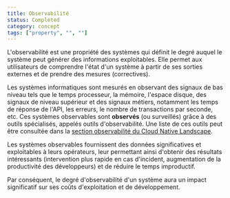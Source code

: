```yaml
---
title: Observabilité
status: Completed
category: concept
tags: ["property", "", ""]
---
```


L'observabilité est une propriété des systèmes qui définit le degré auquel le système peut générer des informations exploitables.
Elle permet aux utilisateurs de comprendre l'état d'un système à partir de ses sorties externes et de prendre des mesures (correctives).

Les systèmes informatiques sont mesurés en observant des signaux de bas niveau tels que le temps processeur, la mémoire, l'espace disque, des signaux de niveau supérieur et des signaux métiers, notamment les temps de réponse de l'API, les erreurs, le nombre de transactions par seconde, etc.
Ces systèmes observables sont **observés** (ou surveillés) grâce à des outils spécialisés, appelés outils d'observabilité. Une liste de ces outils peut être consultée dans la [section observabilité du Cloud Native Landscape](https://landscape.cncf.io/card-mode?category=observability-and-analysis&grouping=category).

Les systèmes observables fournissent des données significatives et exploitables à leurs opérateurs, leur permettant ainsi d'obtenir des résultats intéressants (intervention plus rapide en cas d'incident, augmentation de la productivité des développeurs) et de réduire le temps improductif.

Par conséquent, le degré d'observabilité d'un système aura un impact significatif sur ses coûts d'exploitation et de développement.

